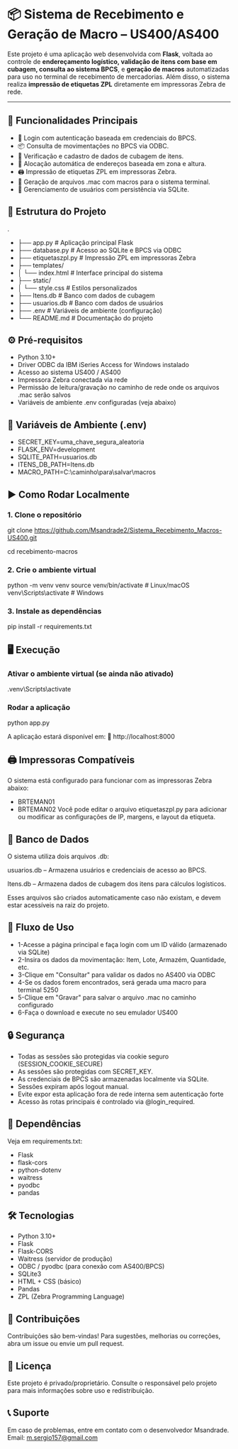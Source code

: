 # 📦 Sistema de Recebimento e Geração de Macro – US400/AS400

Este projeto é uma aplicação web desenvolvida com **Flask**, voltada ao controle de **endereçamento logístico, validação de itens com base em cubagem, consulta ao sistema BPCS**, e **geração de macros** automatizadas para uso no terminal de recebimento de mercadorias. Além disso, o sistema realiza **impressão de etiquetas ZPL** diretamente em impressoras Zebra de rede.

---

## 🚀 Funcionalidades Principais

- 🔐 Login com autenticação baseada em credenciais do BPCS.
- 📦 Consulta de movimentações no BPCS via ODBC.
- 📏 Verificação e cadastro de dados de cubagem de itens.
- 📍 Alocação automática de endereços baseada em zona e altura.
- 🖨 Impressão de etiquetas ZPL em impressoras Zebra.
- 📄 Geração de arquivos .mac com macros para o sistema terminal.
- 👥 Gerenciamento de usuários com persistência via SQLite.



## 🧱 Estrutura do Projeto

.
- ├── app.py                   # Aplicação principal Flask
- ├── database.py              # Acesso ao SQLite e BPCS via ODBC
- ├── etiquetaszpl.py          # Impressão ZPL em impressoras Zebra
- ├── templates/
- │   └── index.html           # Interface principal do sistema
- ├── static/
- │   └── style.css            # Estilos personalizados
- ├── Itens.db                 # Banco com dados de cubagem
- ├── usuarios.db              # Banco com dados de usuários
- ├── .env                     # Variáveis de ambiente (configuração)
- └── README.md                # Documentação do projeto


## ⚙️ Pré-requisitos

- Python 3.10+
- Driver ODBC da IBM iSeries Access for Windows instalado
- Acesso ao sistema US400 / AS400
- Impressora Zebra conectada via rede
- Permissão de leitura/gravação no caminho de rede onde os arquivos .mac serão salvos
- Variáveis de ambiente .env configuradas (veja abaixo)

## 🔐 Variáveis de Ambiente (.env)

- SECRET_KEY=uma_chave_segura_aleatoria
- FLASK_ENV=development
- SQLITE_PATH=usuarios.db
- ITENS_DB_PATH=Itens.db
- MACRO_PATH=C:\caminho\para\salvar\macros


## ▶️ Como Rodar Localmente

### 1. Clone o repositório
git clone https://github.com/Msandrade2/Sistema_Recebimento_Macros-US400.git

cd recebimento-macros

### 2. Crie o ambiente virtual
python -m venv venv
source venv/bin/activate     # Linux/macOS
venv\Scripts\activate        # Windows

### 3. Instale as dependências
pip install -r requirements.txt



## 🖥️ Execução

### Ativar o ambiente virtual (se ainda não ativado)
.venv\Scripts\activate

### Rodar a aplicação
python app.py

A aplicação estará disponível em:
📍 http://localhost:8000

## 🖨️ Impressoras Compatíveis

O sistema está configurado para funcionar com as impressoras Zebra abaixo:
- BRTEMAN01
- BRTEMAN02
Você pode editar o arquivo etiquetaszpl.py para adicionar ou modificar as configurações de IP, margens, e layout da etiqueta.


## 💾 Banco de Dados

O sistema utiliza dois arquivos .db:

usuarios.db – Armazena usuários e credenciais de acesso ao BPCS.

Itens.db – Armazena dados de cubagem dos itens para cálculos logísticos.

Esses arquivos são criados automaticamente caso não existam, e devem estar acessíveis na raiz do projeto.


## 🔄 Fluxo de Uso

- 1-Acesse a página principal e faça login com um ID válido (armazenado via SQLite)
- 2-Insira os dados da movimentação: Item, Lote, Armazém, Quantidade, etc.
- 3-Clique em "Consultar" para validar os dados no AS400 via ODBC
- 4-Se os dados forem encontrados, será gerada uma macro para terminal 5250
- 5-Clique em "Gravar" para salvar o arquivo .mac no caminho configurado
- 6-Faça o download e execute no seu emulador US400



## 🔒 Segurança
 
- Todas as sessões são protegidas via cookie seguro (SESSION_COOKIE_SECURE)
- As sessões são protegidas com SECRET_KEY.
- As credenciais de BPCS são armazenadas localmente via SQLite.
- Sessões expiram após logout manual.
- Evite expor esta aplicação fora de rede interna sem autenticação forte
- Acesso às rotas principais é controlado via @login_required.

## 📁 Dependências

Veja em requirements.txt:

- Flask
- flask-cors
- python-dotenv
- waitress
- pyodbc
- pandas

## 🛠️ Tecnologias

- Python 3.10+
- Flask
- Flask-CORS
- Waitress (servidor de produção)
- ODBC / pyodbc (para conexão com AS400/BPCS)
- SQLite3
- HTML + CSS (básico)
- Pandas
- ZPL (Zebra Programming Language)

## 🤝 Contribuições
Contribuições são bem-vindas! Para sugestões, melhorias ou correções, abra um issue ou envie um pull request.

## 🧾 Licença
Este projeto é privado/proprietário. Consulte o responsável pelo projeto para mais informações sobre uso e redistribuição.

## 📞 Suporte
Em caso de problemas, entre em contato com o desenvolvedor Msandrade.
Email: m.sergio157@gmail.com